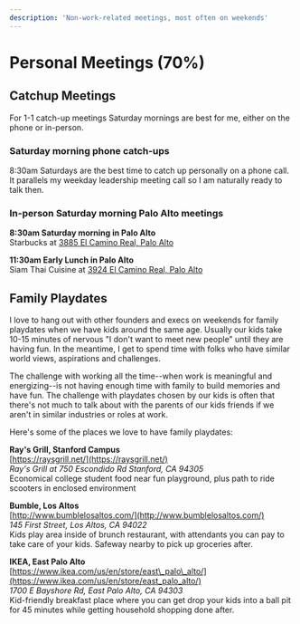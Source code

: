 ```yaml
---
description: 'Non-work-related meetings, most often on weekends'
---
```


# Personal Meetings \(70%\)

## Catchup Meetings

For 1-1 catch-up meetings Saturday mornings are best for me, either on the phone or in-person.

### Saturday morning phone catch-ups 

8:30am Saturdays are the best time to catch up personally on a phone call. It parallels my weekday leadership meeting call so I am naturally ready to talk then. 

### In-person Saturday morning Palo Alto meetings 

**8:30am Saturday morning in Palo Alto**   
Starbucks at [3885 El Camino Real, Palo Alto](https://www.google.com/search?q=3885+el+camino+real+palo+alto&rlz=1C5CHFA_enUS862US862&oq=3885+el+&aqs=chrome.1.69i57j0l5.3489j0j7&sourceid=chrome&ie=UTF-8) 

**11:30am Early Lunch in Palo Alto**  
Siam Thai Cuisine at [3924 El Camino Real, Palo Alto ](http://www.siamfinethaicuisine.com/restaurant-contact-4/)

## **Family Playdates**

I love to hang out with other founders and execs on weekends for family playdates when we have kids around the same age. Usually our kids take 10-15 minutes of nervous "I don't want to meet new people" until they are having fun. In the meantime, I get to spend time with folks who have similar world views, aspirations and challenges. 

The challenge with working all the time--when work is meaningful and energizing--is not having enough time with family to build memories and have fun. The challenge with playdates chosen by our kids is often that there's not much to talk about with the parents of our kids friends if we aren't in similar industries or roles at work.   
  
Here's some of the places we love to have family playdates: 

**Ray's Grill, Stanford Campus**   
[https://raysgrill.net/](https://raysgrill.net/)  
_Ray's Grill at 750 Escondido Rd Stanford, CA 94305_  
Economical college student food near fun playground, plus path to ride scooters in enclosed environment   
  
**Bumble, Los Altos**   
[http://www.bumblelosaltos.com/](http://www.bumblelosaltos.com/)  
_145 First Street, Los Altos, CA 94022_  
Kids play area inside of brunch restaurant, with attendants you can pay to take care of your kids. Safeway nearby to pick up groceries after.   
  
**IKEA, East Palo Alto**   
[https://www.ikea.com/us/en/store/east\_palo\_alto/](https://www.ikea.com/us/en/store/east_palo_alto/)  
_1700 E Bayshore Rd, East Palo Alto, CA 94303_  
Kid-friendly breakfast place where you can get drop your kids into a ball pit for 45 minutes while getting household shopping done after. 



